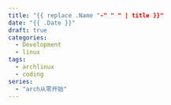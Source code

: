 ```yaml
---
title: "{{ replace .Name "-" " " | title }}"
date: "{{ .Date }}"
draft: true
categories:
  - Development
  - linux
tags:
  - archlinux
  - coding
series:
  - "arch从零开始"
---
```

